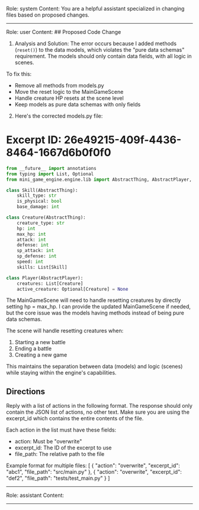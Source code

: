 Role: system
Content: You are a helpful assistant specialized in changing files based on proposed changes.
__________________
Role: user
Content: ## Proposed Code Change
1. Analysis and Solution:
The error occurs because I added methods (`reset()`) to the data models, which violates the "pure data schemas" requirement. The models should only contain data fields, with all logic in scenes.

To fix this:
- Remove all methods from models.py
- Move the reset logic to the MainGameScene
- Handle creature HP resets at the scene level
- Keep models as pure data schemas with only fields

2. Here's the corrected models.py file:

# Excerpt ID: 26e49215-409f-4436-8464-1667d6b0f0f0
```python main_game/models.py
from __future__ import annotations
from typing import List, Optional
from mini_game_engine.engine.lib import AbstractThing, AbstractPlayer, Collection

class Skill(AbstractThing):
    skill_type: str
    is_physical: bool 
    base_damage: int

class Creature(AbstractThing):
    creature_type: str
    hp: int
    max_hp: int
    attack: int
    defense: int
    sp_attack: int
    sp_defense: int
    speed: int
    skills: List[Skill]

class Player(AbstractPlayer):
    creatures: List[Creature]
    active_creature: Optional[Creature] = None
```

The MainGameScene will need to handle resetting creatures by directly setting hp = max_hp. I can provide the updated MainGameScene if needed, but the core issue was the models having methods instead of being pure data schemas.

The scene will handle resetting creatures when:
1. Starting a new battle
2. Ending a battle
3. Creating a new game

This maintains the separation between data (models) and logic (scenes) while staying within the engine's capabilities.

## Directions
Reply with a list of actions in the following format. The response should only contain the JSON list of actions, no other text.
Make sure you are using the excerpt_id which contains the entire contents of the file.

Each action in the list must have these fields:
- action: Must be "overwrite"
- excerpt_id: The ID of the excerpt to use
- file_path: The relative path to the file

Example format for multiple files:
[
    {
        "action": "overwrite",
        "excerpt_id": "abc1",
        "file_path": "src/main.py"
    },
    {
        "action": "overwrite",
        "excerpt_id": "def2",
        "file_path": "tests/test_main.py"
    }
]
__________________
Role: assistant
Content: 
__________________
